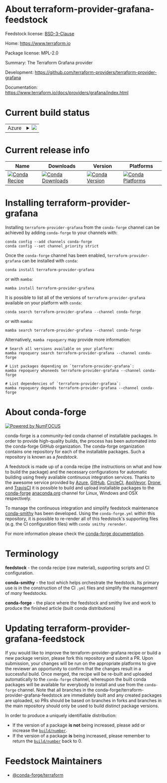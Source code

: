 About terraform-provider-grafana-feedstock
==========================================

Feedstock license: [BSD-3-Clause](https://github.com/conda-forge/terraform-provider-grafana-feedstock/blob/main/LICENSE.txt)

Home: https://www.terraform.io

Package license: MPL-2.0

Summary: The Terraform Grafana provider

Development: https://github.com/terraform-providers/terraform-provider-grafana

Documentation: https://www.terraform.io/docs/providers/grafana/index.html

Current build status
====================


<table>
    
  <tr>
    <td>Azure</td>
    <td>
      <details>
        <summary>
          <a href="https://dev.azure.com/conda-forge/feedstock-builds/_build/latest?definitionId=2022&branchName=main">
            <img src="https://dev.azure.com/conda-forge/feedstock-builds/_apis/build/status/terraform-provider-grafana-feedstock?branchName=main">
          </a>
        </summary>
        <table>
          <thead><tr><th>Variant</th><th>Status</th></tr></thead>
          <tbody><tr>
              <td>linux_64</td>
              <td>
                <a href="https://dev.azure.com/conda-forge/feedstock-builds/_build/latest?definitionId=2022&branchName=main">
                  <img src="https://dev.azure.com/conda-forge/feedstock-builds/_apis/build/status/terraform-provider-grafana-feedstock?branchName=main&jobName=linux&configuration=linux%20linux_64_" alt="variant">
                </a>
              </td>
            </tr><tr>
              <td>osx_64</td>
              <td>
                <a href="https://dev.azure.com/conda-forge/feedstock-builds/_build/latest?definitionId=2022&branchName=main">
                  <img src="https://dev.azure.com/conda-forge/feedstock-builds/_apis/build/status/terraform-provider-grafana-feedstock?branchName=main&jobName=osx&configuration=osx%20osx_64_" alt="variant">
                </a>
              </td>
            </tr><tr>
              <td>win_64</td>
              <td>
                <a href="https://dev.azure.com/conda-forge/feedstock-builds/_build/latest?definitionId=2022&branchName=main">
                  <img src="https://dev.azure.com/conda-forge/feedstock-builds/_apis/build/status/terraform-provider-grafana-feedstock?branchName=main&jobName=win&configuration=win%20win_64_" alt="variant">
                </a>
              </td>
            </tr>
          </tbody>
        </table>
      </details>
    </td>
  </tr>
</table>

Current release info
====================

| Name | Downloads | Version | Platforms |
| --- | --- | --- | --- |
| [![Conda Recipe](https://img.shields.io/badge/recipe-terraform--provider--grafana-green.svg)](https://anaconda.org/conda-forge/terraform-provider-grafana) | [![Conda Downloads](https://img.shields.io/conda/dn/conda-forge/terraform-provider-grafana.svg)](https://anaconda.org/conda-forge/terraform-provider-grafana) | [![Conda Version](https://img.shields.io/conda/vn/conda-forge/terraform-provider-grafana.svg)](https://anaconda.org/conda-forge/terraform-provider-grafana) | [![Conda Platforms](https://img.shields.io/conda/pn/conda-forge/terraform-provider-grafana.svg)](https://anaconda.org/conda-forge/terraform-provider-grafana) |

Installing terraform-provider-grafana
=====================================

Installing `terraform-provider-grafana` from the `conda-forge` channel can be achieved by adding `conda-forge` to your channels with:

```
conda config --add channels conda-forge
conda config --set channel_priority strict
```

Once the `conda-forge` channel has been enabled, `terraform-provider-grafana` can be installed with `conda`:

```
conda install terraform-provider-grafana
```

or with `mamba`:

```
mamba install terraform-provider-grafana
```

It is possible to list all of the versions of `terraform-provider-grafana` available on your platform with `conda`:

```
conda search terraform-provider-grafana --channel conda-forge
```

or with `mamba`:

```
mamba search terraform-provider-grafana --channel conda-forge
```

Alternatively, `mamba repoquery` may provide more information:

```
# Search all versions available on your platform:
mamba repoquery search terraform-provider-grafana --channel conda-forge

# List packages depending on `terraform-provider-grafana`:
mamba repoquery whoneeds terraform-provider-grafana --channel conda-forge

# List dependencies of `terraform-provider-grafana`:
mamba repoquery depends terraform-provider-grafana --channel conda-forge
```


About conda-forge
=================

[![Powered by
NumFOCUS](https://img.shields.io/badge/powered%20by-NumFOCUS-orange.svg?style=flat&colorA=E1523D&colorB=007D8A)](https://numfocus.org)

conda-forge is a community-led conda channel of installable packages.
In order to provide high-quality builds, the process has been automated into the
conda-forge GitHub organization. The conda-forge organization contains one repository
for each of the installable packages. Such a repository is known as a *feedstock*.

A feedstock is made up of a conda recipe (the instructions on what and how to build
the package) and the necessary configurations for automatic building using freely
available continuous integration services. Thanks to the awesome service provided by
[Azure](https://azure.microsoft.com/en-us/services/devops/), [GitHub](https://github.com/),
[CircleCI](https://circleci.com/), [AppVeyor](https://www.appveyor.com/),
[Drone](https://cloud.drone.io/welcome), and [TravisCI](https://travis-ci.com/)
it is possible to build and upload installable packages to the
[conda-forge](https://anaconda.org/conda-forge) [anaconda.org](https://anaconda.org/)
channel for Linux, Windows and OSX respectively.

To manage the continuous integration and simplify feedstock maintenance
[conda-smithy](https://github.com/conda-forge/conda-smithy) has been developed.
Using the ``conda-forge.yml`` within this repository, it is possible to re-render all of
this feedstock's supporting files (e.g. the CI configuration files) with ``conda smithy rerender``.

For more information please check the [conda-forge documentation](https://conda-forge.org/docs/).

Terminology
===========

**feedstock** - the conda recipe (raw material), supporting scripts and CI configuration.

**conda-smithy** - the tool which helps orchestrate the feedstock.
                   Its primary use is in the construction of the CI ``.yml`` files
                   and simplify the management of *many* feedstocks.

**conda-forge** - the place where the feedstock and smithy live and work to
                  produce the finished article (built conda distributions)


Updating terraform-provider-grafana-feedstock
=============================================

If you would like to improve the terraform-provider-grafana recipe or build a new
package version, please fork this repository and submit a PR. Upon submission,
your changes will be run on the appropriate platforms to give the reviewer an
opportunity to confirm that the changes result in a successful build. Once
merged, the recipe will be re-built and uploaded automatically to the
`conda-forge` channel, whereupon the built conda packages will be available for
everybody to install and use from the `conda-forge` channel.
Note that all branches in the conda-forge/terraform-provider-grafana-feedstock are
immediately built and any created packages are uploaded, so PRs should be based
on branches in forks and branches in the main repository should only be used to
build distinct package versions.

In order to produce a uniquely identifiable distribution:
 * If the version of a package **is not** being increased, please add or increase
   the [``build/number``](https://docs.conda.io/projects/conda-build/en/latest/resources/define-metadata.html#build-number-and-string).
 * If the version of a package **is** being increased, please remember to return
   the [``build/number``](https://docs.conda.io/projects/conda-build/en/latest/resources/define-metadata.html#build-number-and-string)
   back to 0.

Feedstock Maintainers
=====================

* [@conda-forge/terraform](https://github.com/orgs/conda-forge/teams/terraform/)

